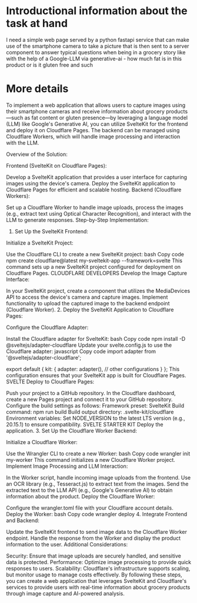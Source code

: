 # Introductional information about the task at hand
I need a simple web page served by a python fastapi service that can make use of the smartphone camera to take a picture that is then sent to a server component to answer typical questions when being in a grocery story like with the help of a Google-LLM via generative-ai - how much fat is in this product or is it gluten free and such 

# More details
To implement a web application that allows users to capture images using their smartphone cameras and receive information about grocery products—such as fat content or gluten presence—by leveraging a language model (LLM) like Google's Generative AI, you can utilize SvelteKit for the frontend and deploy it on Cloudflare Pages. The backend can be managed using Cloudflare Workers, which will handle image processing and interaction with the LLM.

Overview of the Solution:

Frontend (SvelteKit on Cloudflare Pages):

Develop a SvelteKit application that provides a user interface for capturing images using the device's camera.
Deploy the SvelteKit application to Cloudflare Pages for efficient and scalable hosting.
Backend (Cloudflare Workers):

Set up a Cloudflare Worker to handle image uploads, process the images (e.g., extract text using Optical Character Recognition), and interact with the LLM to generate responses.
Step-by-Step Implementation:

1. Set Up the SvelteKit Frontend:

Initialize a SvelteKit Project:

Use the Cloudflare CLI to create a new SvelteKit project:
bash
Copy code
npm create cloudflare@latest my-sveltekit-app --framework=svelte
This command sets up a new SvelteKit project configured for deployment on Cloudflare Pages. 
CLOUDFLARE DEVELOPERS
Develop the Image Capture Interface:

In your SvelteKit project, create a component that utilizes the MediaDevices API to access the device's camera and capture images.
Implement functionality to upload the captured image to the backend endpoint (Cloudflare Worker).
2. Deploy the SvelteKit Application to Cloudflare Pages:

Configure the Cloudflare Adapter:

Install the Cloudflare adapter for SvelteKit:
bash
Copy code
npm install -D @sveltejs/adapter-cloudflare
Update your svelte.config.js to use the Cloudflare adapter:
javascript
Copy code
import adapter from '@sveltejs/adapter-cloudflare';

export default {
  kit: {
    adapter: adapter(),
    // other configurations
  }
};
This configuration ensures that your SvelteKit app is built for Cloudflare Pages. 
SVELTE
Deploy to Cloudflare Pages:

Push your project to a GitHub repository.
In the Cloudflare dashboard, create a new Pages project and connect it to your GitHub repository.
Configure the build settings as follows:
Framework preset: SvelteKit
Build command: npm run build
Build output directory: .svelte-kit/cloudflare
Environment variables: Set NODE_VERSION to the latest LTS version (e.g., 20.15.1) to ensure compatibility. 
SVELTE STARTER KIT
Deploy the application.
3. Set Up the Cloudflare Worker Backend:

Initialize a Cloudflare Worker:

Use the Wrangler CLI to create a new Worker:
bash
Copy code
wrangler init my-worker
This command initializes a new Cloudflare Worker project.
Implement Image Processing and LLM Interaction:

In the Worker script, handle incoming image uploads from the frontend.
Use an OCR library (e.g., Tesseract.js) to extract text from the images.
Send the extracted text to the LLM API (e.g., Google's Generative AI) to obtain information about the product.
Deploy the Cloudflare Worker:

Configure the wrangler.toml file with your Cloudflare account details.
Deploy the Worker:
bash
Copy code
wrangler deploy
4. Integrate Frontend and Backend:

Update the SvelteKit frontend to send image data to the Cloudflare Worker endpoint.
Handle the response from the Worker and display the product information to the user.
Additional Considerations:

Security: Ensure that image uploads are securely handled, and sensitive data is protected.
Performance: Optimize image processing to provide quick responses to users.
Scalability: Cloudflare's infrastructure supports scaling, but monitor usage to manage costs effectively.
By following these steps, you can create a web application that leverages SvelteKit and Cloudflare's services to provide users with real-time information about grocery products through image capture and AI-powered analysis.
